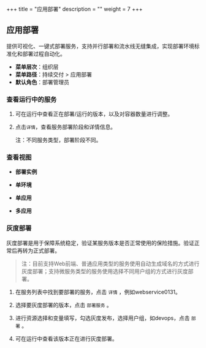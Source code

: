 ﻿+++
title = "应用部署"
description = ""
weight = 7
+++


## 应用部署

 
  提供可视化、一键式部署服务，支持并行部署和流水线无缝集成，实现部署环境标准化和部署过程自动化。
  
  - **菜单层次**：组织层
  - **菜单路径**：持续交付 > 应用部署
  - **默认角色**：部署管理员

### 查看运行中的服务

 1. 可在运行中查看正在部署/运行的版本，以及对容器数量进行调整。

 1. 点击`详情`，查看服务部署阶段和详情信息。

    注：不同服务类型，部署阶段不同。

### 查看视图

 - **部署实例**

 - **单环境**

 - **单应用**

 - **多应用**

 
### 灰度部署

  灰度部署是用于保障系统稳定，验证某服务版本是否正常使用的保险措施。验证正常后再转为正式部署。

  >注：目前支持Web前端、普通应用类型的服务使用自动生成域名的方式进行灰度部署；支持微服务类型的服务使用选择不同用户组的方式进行灰度部署。

  1. 在服务列表中找到要部署的服务，点击 `详情` ，例如webservice0131。

  1. 选择要灰度部署的版本，点击 `部署服务` 。

  1. 进行资源选择和变量填写，勾选灰度发布，选择用户组，如devops，点击 `部署` 。

  1. 可在运行中查看该版本正在进行灰度部署。